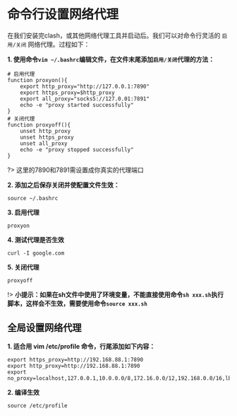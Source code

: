 # 命令行设置网络代理

在我们安装完clash，或其他网络代理工具并启动后。我们可以对命令行灵活的 `启用/关闭` 网络代理。过程如下：

**1. 使用命令`vim ~/.bashrc`编辑文件，在文件末尾添加`启用/关闭`代理的方法：**

```shell
# 启用代理
function proxyon(){
    export http_proxy="http://127.0.0.1:7890"
    export https_proxy=$http_proxy
    export all_proxy="socks5://127.0.01:7891"
    echo -e "proxy started successfully"
}
# 关闭代理
function proxyoff(){
    unset http_proxy
    unset https_proxy
    unset all_proxy
    echo -e "proxy stopped successfully"
}
```

?> 这里的7890和7891需设置成你真实的代理端口

**2. 添加之后保存关闭并使配置文件生效：**

```shell
source ~/.bashrc
```

**3. 启用代理**

```shell
proxyon
```

**4. 测试代理是否生效**

```shell
curl -I google.com
```

**5. 关闭代理**

```shell
proxyoff
```

!> **小提示：如果在sh文件中使用了环境变量，不能直接使用命令`sh xxx.sh`执行脚本，这样会不生效，需要使用命令`source xxx.sh`**

## 全局设置网络代理

**1. 适合用 vim /etc/profile 命令，行尾添加如下内容：**

```env
export https_proxy=http://192.168.88.1:7890
export http_proxy=http://192.168.88.1:7890
export no_proxy=localhost,127.0.0.1,10.0.0.0/8,172.16.0.0/12,192.168.0.0/16,lb.kubesphere.local
```

**2. 编译生效**

```shell
source /etc/profile
```
